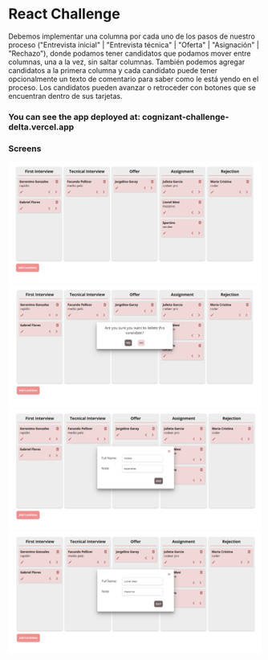 # React Challenge

Debemos implementar una columna por cada uno de los pasos de nuestro proceso ("Entrevista inicial" | "Entrevista técnica" | "Oferta" | "Asignación" | "Rechazo"), donde podamos tener candidatos que podamos mover entre columnas, una a la vez, sin saltar columnas. También podemos agregar candidatos a la primera columna y cada candidato puede tener opcionalmente un texto de comentario para saber como le está yendo en el proceso. Los candidatos pueden avanzar o retroceder con botones que se encuentran dentro de sus tarjetas.

### You can see the app deployed at: cognizant-challenge-delta.vercel.app

### Screens

<img src="./media/1.png" alt="1">
<img src="./media/2.png" alt="1">
<img src="./media/3.png" alt="1">
<img src="./media/4.png" alt="1">